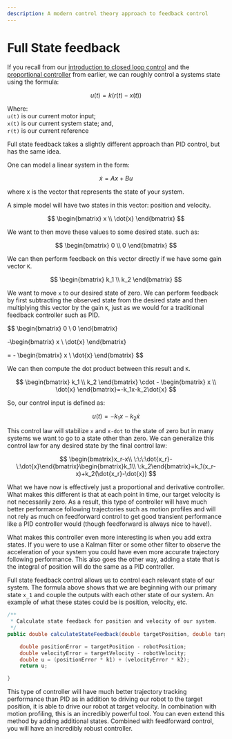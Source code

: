 ```yaml
---
description: A modern control theory approach to feedback control
---
```


# Full State feedback

If you recall from our [introduction to closed loop control](../introduction-to-closed-loop-control.md) and the [proportional controller](../the-pid-controller/the-proportional-term.md) from earlier, we can roughly control a systems state using the formula:

$$
u(t)=k(r(t)-x(t))
$$

Where:\
`u(t)` is our current motor input;\
`x(t)` is our current system state; and,\
`r(t)` is our current reference

Full state feedback takes a slightly different approach than PID control, but has the same idea.

One can model a linear system in the form:

$$
\dot{x}=Ax+Bu
$$

​where x is the vector that represents the state of your system.

A simple model will have two states in this vector: position and velocity.

$$
\begin{bmatrix} x  \\ \dot{x} \end{bmatrix}
$$

We want to then move these values to some desired state. such as:

$$
\begin{bmatrix} 0  \\ 0 \end{bmatrix}
$$

We can then perform feedback on this vector directly if we have some gain vector `K`.

$$
\begin{bmatrix} k_1 \\ k_2 \end{bmatrix}
$$

We want to move `x` to our desired state of zero. We can perform feedback by first subtracting the observed state from the desired state and then multiplying this vector by the gain `K`, just as we would for a traditional feedback controller such as PID.

$$
\begin{bmatrix} 0  \\ 0 \end{bmatrix}

-\begin{bmatrix} x  \\ \dot{x} \end{bmatrix}

= - \begin{bmatrix} x  \\ \dot{x} \end{bmatrix}
$$

​We can then compute the dot product between this result and `K`.

$$
\begin{bmatrix} k_1 \\ k_2 \end{bmatrix} \cdot - \begin{bmatrix} x  \\ \dot{x} \end{bmatrix}=-k_1x-k_2\dot{x}
$$

So, our control input is defined as:

$$
u(t)=-k_1x-k_2\dot{x}
$$

​This control law will stabilize `x` and `x-dot` to the state of zero but in many systems we want to go to a state other than zero. We can generalize this control law for any desired state by the final control law:

$$
\begin{bmatrix}x_r-x\\ \:\:\:\dot{x_r}-\:\dot{x}\end{bmatrix}\begin{bmatrix}k_1\\ \:k_2\end{bmatrix}=k_1(x_r-x)+k_2(\dot{x_r}-\dot{x})
$$

What we have now is effectively just a proportional and derivative controller. What makes this different is that at each point in time, our target velocity is not necessarily zero. As a result, this type of controller will have much better performance following trajectories such as motion profiles and will not rely as much on feedforward control to get good transient performance like a PID controller would (though feedforward is always nice to have!).

What makes this controller even more interesting is when you add extra states. If you were to use a Kalman filter or some other filter to observe the acceleration of your system you could have even more accurate trajectory following performance. This also goes the other way, adding a state that is the integral of position will do the same as a PID controller.

Full state feedback control allows us to control each relevant state of our system. The formula above shows that we are beginning with our primary state `x_1` and couple the outputs with each other state of our system. An example of what these states could be is position, velocity, etc.

```java
/**
 * Calculate state feedback for position and velocity of our system.
 */
public double calculateStateFeedback(double targetPosition, double targetVelocity) {

    double positionError = targetPosition - robotPosition;
    double velocityError = targetVelocity - robotVelocity;
    double u = (positionError * k1) + (velocityError * k2);
    return u;

}
```

This type of controller will have much better trajectory tracking performance than PID as in addition to driving our robot to the target position, it is able to drive our robot at target velocity. In combination with motion profiling, this is an incredibly powerful tool. You can even extend this method by adding additional states. Combined with feedforward control, you will have an incredibly robust controller.

